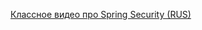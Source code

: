 <a href="https://www.youtube.com/watch?v=HvovW6Uh1yU&t=1s">Классное видео про Spring Security (RUS)</a>